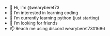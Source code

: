 - 👋 Hi, I’m @wearyberet73
- 👀 I’m interested in learning coding
- 🌱 I’m currently learning python (just starting)
- 💞️ I’m looking for friends
- 📫 Reach me using discord wearyberet73#1686

